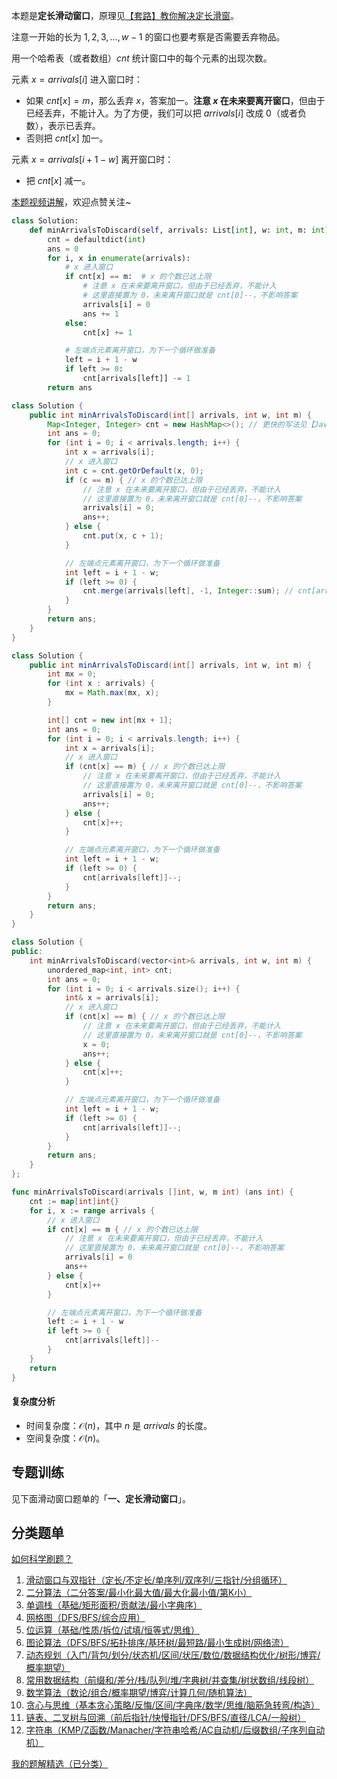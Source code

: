 本题是**定长滑动窗口**，原理见[【套路】教你解决定长滑窗](https://leetcode.cn/problems/maximum-number-of-vowels-in-a-substring-of-given-length/solutions/2809359/tao-lu-jiao-ni-jie-jue-ding-chang-hua-ch-fzfo/)。

注意一开始的长为 $1,2,3,\dots,w-1$ 的窗口也要考察是否需要丢弃物品。

用一个哈希表（或者数组）$\textit{cnt}$ 统计窗口中的每个元素的出现次数。

元素 $x = \textit{arrivals}[i]$ 进入窗口时：

- 如果 $\textit{cnt}[x]=m$，那么丢弃 $x$，答案加一。**注意 $x$ 在未来要离开窗口**，但由于已经丢弃，不能计入。为了方便，我们可以把 $\textit{arrivals}[i]$ 改成 $0$（或者负数），表示已丢弃。
- 否则把 $\textit{cnt}[x]$ 加一。

元素 $x = \textit{arrivals}[i+1-w]$ 离开窗口时：

- 把 $\textit{cnt}[x]$ 减一。

[本题视频讲解](https://www.bilibili.com/video/BV1TXHZzUE3K/?t=2m11s)，欢迎点赞关注~

```py [sol-Python3]
class Solution:
    def minArrivalsToDiscard(self, arrivals: List[int], w: int, m: int) -> int:
        cnt = defaultdict(int)
        ans = 0
        for i, x in enumerate(arrivals):
            # x 进入窗口
            if cnt[x] == m:  # x 的个数已达上限
                # 注意 x 在未来要离开窗口，但由于已经丢弃，不能计入
                # 这里直接置为 0，未来离开窗口就是 cnt[0]--，不影响答案
                arrivals[i] = 0
                ans += 1
            else:
                cnt[x] += 1

            # 左端点元素离开窗口，为下一个循环做准备
            left = i + 1 - w
            if left >= 0:
                cnt[arrivals[left]] -= 1
        return ans
```

```java [sol-Java]
class Solution {
    public int minArrivalsToDiscard(int[] arrivals, int w, int m) {
        Map<Integer, Integer> cnt = new HashMap<>(); // 更快的写法见【Java 数组】
        int ans = 0;
        for (int i = 0; i < arrivals.length; i++) {
            int x = arrivals[i];
            // x 进入窗口
            int c = cnt.getOrDefault(x, 0);
            if (c == m) { // x 的个数已达上限
                // 注意 x 在未来要离开窗口，但由于已经丢弃，不能计入
                // 这里直接置为 0，未来离开窗口就是 cnt[0]--，不影响答案
                arrivals[i] = 0;
                ans++;
            } else {
                cnt.put(x, c + 1);
            }

            // 左端点元素离开窗口，为下一个循环做准备
            int left = i + 1 - w;
            if (left >= 0) {
                cnt.merge(arrivals[left], -1, Integer::sum); // cnt[arrivals[left]]--
            }
        }
        return ans;
    }
}
```

```java [sol-Java 数组]
class Solution {
    public int minArrivalsToDiscard(int[] arrivals, int w, int m) {
        int mx = 0;
        for (int x : arrivals) {
            mx = Math.max(mx, x);
        }

        int[] cnt = new int[mx + 1];
        int ans = 0;
        for (int i = 0; i < arrivals.length; i++) {
            int x = arrivals[i];
            // x 进入窗口
            if (cnt[x] == m) { // x 的个数已达上限
                // 注意 x 在未来要离开窗口，但由于已经丢弃，不能计入
                // 这里直接置为 0，未来离开窗口就是 cnt[0]--，不影响答案
                arrivals[i] = 0;
                ans++;
            } else {
                cnt[x]++;
            }

            // 左端点元素离开窗口，为下一个循环做准备
            int left = i + 1 - w;
            if (left >= 0) {
                cnt[arrivals[left]]--;
            }
        }
        return ans;
    }
}
```

```cpp [sol-C++]
class Solution {
public:
    int minArrivalsToDiscard(vector<int>& arrivals, int w, int m) {
        unordered_map<int, int> cnt;
        int ans = 0;
        for (int i = 0; i < arrivals.size(); i++) {
            int& x = arrivals[i];
            // x 进入窗口
            if (cnt[x] == m) { // x 的个数已达上限
                // 注意 x 在未来要离开窗口，但由于已经丢弃，不能计入
                // 这里直接置为 0，未来离开窗口就是 cnt[0]--，不影响答案
                x = 0;
                ans++;
            } else {
                cnt[x]++;
            }

            // 左端点元素离开窗口，为下一个循环做准备
            int left = i + 1 - w;
            if (left >= 0) {
                cnt[arrivals[left]]--;
            }
        }
        return ans;
    }
};
```

```go [sol-Go]
func minArrivalsToDiscard(arrivals []int, w, m int) (ans int) {
	cnt := map[int]int{}
	for i, x := range arrivals {
		// x 进入窗口
		if cnt[x] == m { // x 的个数已达上限
			// 注意 x 在未来要离开窗口，但由于已经丢弃，不能计入
			// 这里直接置为 0，未来离开窗口就是 cnt[0]--，不影响答案
			arrivals[i] = 0
			ans++
		} else {
			cnt[x]++
		}

		// 左端点元素离开窗口，为下一个循环做准备
		left := i + 1 - w
		if left >= 0 {
			cnt[arrivals[left]]--
		}
	}
	return
}
```

#### 复杂度分析

- 时间复杂度：$\mathcal{O}(n)$，其中 $n$ 是 $\textit{arrivals}$ 的长度。
- 空间复杂度：$\mathcal{O}(n)$。

## 专题训练

见下面滑动窗口题单的「**一、定长滑动窗口**」。

## 分类题单

[如何科学刷题？](https://leetcode.cn/circle/discuss/RvFUtj/)

1. [滑动窗口与双指针（定长/不定长/单序列/双序列/三指针/分组循环）](https://leetcode.cn/circle/discuss/0viNMK/)
2. [二分算法（二分答案/最小化最大值/最大化最小值/第K小）](https://leetcode.cn/circle/discuss/SqopEo/)
3. [单调栈（基础/矩形面积/贡献法/最小字典序）](https://leetcode.cn/circle/discuss/9oZFK9/)
4. [网格图（DFS/BFS/综合应用）](https://leetcode.cn/circle/discuss/YiXPXW/)
5. [位运算（基础/性质/拆位/试填/恒等式/思维）](https://leetcode.cn/circle/discuss/dHn9Vk/)
6. [图论算法（DFS/BFS/拓扑排序/基环树/最短路/最小生成树/网络流）](https://leetcode.cn/circle/discuss/01LUak/)
7. [动态规划（入门/背包/划分/状态机/区间/状压/数位/数据结构优化/树形/博弈/概率期望）](https://leetcode.cn/circle/discuss/tXLS3i/)
8. [常用数据结构（前缀和/差分/栈/队列/堆/字典树/并查集/树状数组/线段树）](https://leetcode.cn/circle/discuss/mOr1u6/)
9. [数学算法（数论/组合/概率期望/博弈/计算几何/随机算法）](https://leetcode.cn/circle/discuss/IYT3ss/)
10. [贪心与思维（基本贪心策略/反悔/区间/字典序/数学/思维/脑筋急转弯/构造）](https://leetcode.cn/circle/discuss/g6KTKL/)
11. [链表、二叉树与回溯（前后指针/快慢指针/DFS/BFS/直径/LCA/一般树）](https://leetcode.cn/circle/discuss/K0n2gO/)
12. [字符串（KMP/Z函数/Manacher/字符串哈希/AC自动机/后缀数组/子序列自动机）](https://leetcode.cn/circle/discuss/SJFwQI/)

[我的题解精选（已分类）](https://github.com/EndlessCheng/codeforces-go/blob/master/leetcode/SOLUTIONS.md)
